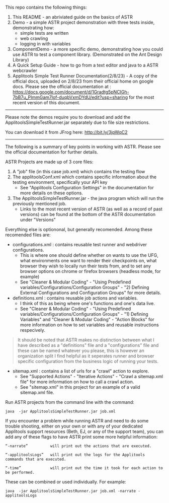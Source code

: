 This repo contains the following things:
1. This README - an abriviated guide on the basics of ASTR
2. Demo - a simple ASTR project demonstration with three tests inside, demonstrating how:
    - simple tests are written
    - web crawling
    - logging in with variables
3. ComponentDemo - a more specific demo, demonstrating how you could use ASTR to test a component library. (Demonstrated on the Ant Design Library)
4. A Quick Setup Guide - how to go from a text editor and java to a ASTR webcrawler
5. Applitools Simple Test Runner Documentation(2/8/23) - A copy of the official docs, uploaded on 2/8/23 from their official home on google docs. Please see the official documentation at : https://docs.google.com/document/d/1Gradtg5pNCIGh-7bB7u_PImmGam7lof-duqbVxmDYdU/edit?usp=sharing
for the most recent version of this document.

---
Please note the demos require you to download and add the ApplitoolsSimpleTestRunner.jar separately due to file size restrictions.

You can download it from JFrog here: 
http://bit.ly/3jpWqC2

-----

The following is a summary of key points in working with ASTR. 
Please see the official documentation for further details.

ASTR Projects are made up of 3 core files:
1. A "job" file (in this case job.xml) which contains the
    testing flow
2. The applitoolsConf.xml which contains specific information about the testing environment,
    specifically your API key
    - See "Applitools Configuration Settings" in the documentation for more details on these options.
3. The ApplitoolsSimpleTestRunner.jar - the java program which will run the previously mentioned job.
    - Links to the most recent version of ASTR (as well as a record of past versions) can be found at 
      the bottom of the ASTR documentation under "Versions"

Everything else is optiononal, but generally recomended.
Among these recomended files are:
- configurations.xml : contains reusable test runner and webdriver configurations.
    - This is where one should define whether on wants to use the UFG, what environments one want to render 
    their checkpoints on, what browser they wish to locally run their tests from, and to set any browser options 
    on chrome or firefox browsers (headless mode, for example) 
    - See "Cleaner & Modular Coding" - "Using Predefined variables/Configurations/Configuration Groups" - 
    "2) Defining External Configurations and Configuration Groups" for more details.
- definitions.xml : contains reusable job actions and variables. 
    - I think of this as being where one's functions and one's data live. 
    - See "Cleaner & Modular Coding" - "Using Predefined variables/Configurations/Configuration Groups" - "1) Defining Variables"
    and "Cleaner & Modular Coding" - "Action Blocks" for more information on how to set variables and 
    reusable instructions respecively.
> It should be noted that ASTR makes no distinction between what I have described as a "definitions" file 
  and a "configurations" file and these can be named whatever you please, this is however an organization 
  split I find helpful as it seperates runner and browser specific configuration from the business logic of running your tests. 
- sitemap.xml : contains a list of urls for a "crawl" action to explore.
    - See "Supported Actions" - "Iterative Actions" - "Crawl a sitemap.xml file" for more information on how to call a crawl action. 
    - See "sitemap.xml" in this project for an example of a valid sitemap.xml file. 


Run ASTR projects from the command line with the command: 

    java  -jar ApplitoolsSimpleTestRunner.jar job.xml


If you encounter a problem while running ASTR and need to do some trouble shooting, either on your own or with any of your dedicated Applitools support resources (Beth, EJ, or any of the support team), you can add any of these flags to have ASTR print some more helpful information:

    “-narrate”          will print out the actions that are executed. 
    
    “-applitoolsLogs”   will print out the logs for the Applitools commands that are executed. 
    
    “-time”             will print out the time it took for each action to be performed. 
    
These can be combined or used individually. For example:

    java  -jar ApplitoolsSimpleTestRunner.jar job.xml -narrate -applitoolsLogs




